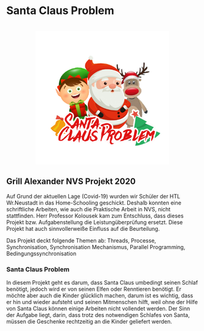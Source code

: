 # Santa Claus Problem
<div align="center">
    <br />
    <img src="./th/Logo.png" alt="Reservoir Logo" width="350"/>
</div>


## Grill Alexander NVS Projekt 2020
Auf Grund der aktuellen Lage (Covid-19) wurden wir Schüler der HTL Wr.Neustadt in das Home-Schooling geschickt. Deshalb konnten eine
schriftliche Arbeiten, wie auch die Praktische Arbeit in NVS, nicht stattfinden. Herr Professor Kolousek kam zum Entschluss, dass
dieses Projekt bzw. Aufgabenstellung die Leistungüberprüfung ersetzt. Diese Projekt hat auch sinnvollerweiße Einfluss auf die Beurteilung.

Das Projekt deckt folgende Themen ab: Threads, Processe, Synchronisation, Synchronisation Mechanismus, Parallel Programming, Bedingungssynchronisation

### Santa Claus Problem
In diesem Projekt geht es darum, dass Santa Claus umbedingt seinen Schlaf benötigt, jedoch wird er von seinen Elfen oder Renntieren benötigt.
Er möchte aber auch die Kinder glücklich machen, darum ist es wichtig, dass er hin und wieder aufsteht und seinen Mitmenschen hilft, weil 
ohne der Hilfe von Santa Claus können einige Arbeiten nicht vollendet werden. Der Sinn der Aufgabe liegt, darin, dass trotz des notwendigen Schlafes von
Santa, müssen die Geschenke rechtzeitig an die Kinder geliefert werden.
